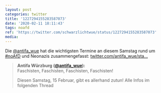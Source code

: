```yaml
---
layout: post
categories: twitter
title: '1227294155283587073'
date: '2020-02-11 18:11:43'
tags: noafd
ref: 'https://twitter.com/schwarzlichtwue/status/1227294155283587073'
media:
---
```

Die [@antifa_wue](https://twitter.com/antifa_wue) hat die wichtigsten Termine an diesem Samstag rund um [#noAfD](/t/noafd) und Neonazis zusammengefasst: [twitter.com/antifa_wue/sta…](https://twitter.com/antifa_wue/status/1227278683007619072)
> <b>Antifa Würzburg ([@antifa_wue](https://twitter.com/antifa_wue)):</b>  
>Faschisten, Faschisten, Faschisten, Faschisten!  
>  
>  
>  
>Diesen Samstag, 15 Februar, gibt es allerhand zutun! Alle Infos im folgenden Thread  

